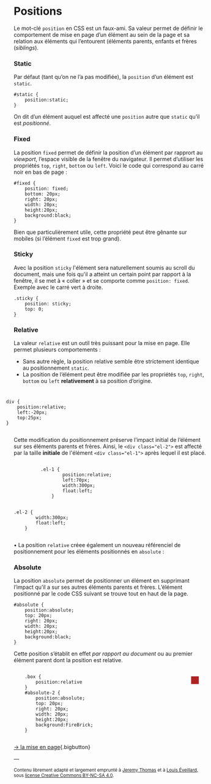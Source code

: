 # Positions

Le mot-clé `position` en CSS est un faux-ami. Sa valeur permet de définir le comportement de mise en page d’un élément au sein de la page et sa relation aux éléments qui l’entourent (éléments parents, enfants et frères (_siblings_).

### Static

Par défaut (tant qu’on ne l’a pas modifiée), la `position` d’un élément est `static`.

    #static {
        position:static;
    }

On dit d’un élément auquel est affecté une `position` autre que `static` qu’il est _positionné_.

### Fixed

La position `fixed` permet de définir la position d’un élément par rapprort au _viewport_, l’espace visible de la fenêtre du navigateur. Il permet d’utiliser les propriétés `top`, `right`, `bottom` ou `left`. Voici le code qui correspond au carré noir en bas de page :

    #fixed {
        position: fixed;
        bottom: 20px;
        right: 20px;
        width: 20px;
        height:20px;
        background:black;
    }

Bien que particulièrement utile, cette propriété peut être gênante sur mobiles (si l’élément `fixed` est trop grand).



### Sticky
Avec la position `sticky` l'élément sera naturellement soumis au scroll du document, mais une fois qu'il a atteint un certain point par rapport à la fenêtre, il se met à « coller » et se comporte comme `position: fixed`. Exemple avec le carré vert à droite. 



    .sticky {
        position: sticky;
        top: 0;
    }
<div class="sticky"></div>

### Relative

La valeur `relative` est un outil très puissant pour la mise en page. Elle permet plusieurs comportements :  

- Sans autre règle, la position relative semble être strictement identique au positionnement `static`.
- La position de l’élément peut être modifiée par les propriétés `top`, `right`, `bottom` ou `left` **relativement** à sa position d’origine.

<div style="padding-bottom:25px">

<div class="el no-padding">

<article class="el " style="position:relative; left:-20px; top:25px; z-index:3">

    div {
        position:relative;
        left:-20px;
        top:25px;
    }

</article>

</div>

</div>

Cette modification du positionnement préserve l’impact initial de l’élément sur ses éléments parents et frères. Ainsi, le `<div class="el-2">` est affecté par la taille **initiale** de l'élément `<div class="el-1">` après lequel il est placé.

<div class="el clearfix" style="overflow:auto">

<div class="el " style="position:relative; left:70px; width:300px; float:left;">

    .el-1 {
            position:relative;
            left:70px;
            width:300px;
            float:left;
        }

</div>

<div class="el " style="width:300px; float:left;">

    .el-2 {
            width:300px;
            float:left;
        }

</div>

</div>

• La position `relative` créee également un nouveau référenciel de positionnement pour les éléments positionnés en `absolute` :

### Absolute

La position `absolute` permet de positionner un élément en supprimant l’impact qu’il a sur ses autres éléments parents et frères. L’élément positionné par le code CSS suivant se trouve tout en haut de la page.

    #absolute {
        position:absolute;
        top: 20px;
        right: 20px;
        width: 20px;
        height:20px;
        background:black;
    }

Cette position s’établit en effet _par rapport au document_ ou au premier élément parent dont la position est relative.

<div class="el box" style="position:relative">
    <div style="position:absolute; top: 20px; right: 20px; width: 20px; height:20px; background:FireBrick;"></div>
    <pre><code>
    .box {
        position:relative
    }
    #absolute-2 {
        position:absolute;
        top: 20px;
        right: 20px;
        width: 20px;
        height:20px;
        background:FireBrick;
    }
    </code></pre>
</div>

[→ la mise en page](../layout/){.bigbutton}


—

<small>Contenu librement adapté et largement emprunté à [Jeremy Thomas](https://marksheet.io) et à [Louis Éveillard](http://pca.louiseveillard.com/),  sous [license Creative Commons BY-NC-SA 4.0](https://creativecommons.org/licenses/by-nc-sa/4.0/). </small>
